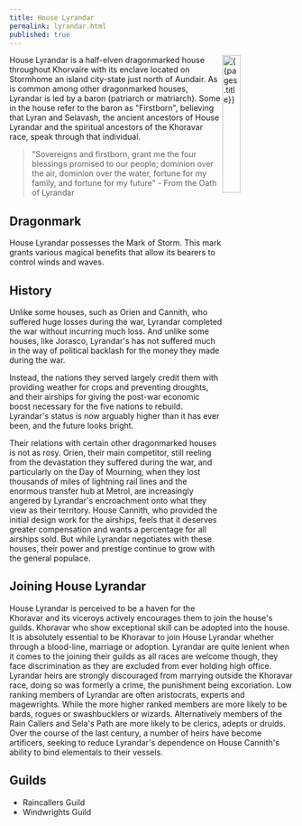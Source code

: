 ```yaml
---
title: House Lyrandar 
permalink: lyrandar.html
published: true
---
```


<img src='images/houses/{{page.title}}.jpg' alt='{{pages.title}}' style="float:right; width:25%;">

House Lyrandar is a half-elven dragonmarked house throughout Khorvaire with its enclave located on Stormhome an island city-state just north of Aundair.
As is common among other dragonmarked houses, Lyrandar is led by a baron (patriarch or matriarch). Some in the house refer to the baron as "Firstborn", believing that Lyran and Selavash, the ancient ancestors of House Lyrandar and the spiritual ancestors of the Khoravar race, speak through that individual.

> "Sovereigns and firstborn, grant me the four blessings promised to our people; dominion over the air, dominion over the water, fortune for my family, and fortune for my future" - From the Oath of Lyrandar

## Dragonmark
House Lyrandar possesses the Mark of Storm. This mark grants various magical benefits that allow its bearers to control winds and waves.

## History
Unlike some houses, such as Orien and Cannith, who suffered huge losses during the war, Lyrandar completed the war without incurring much loss. And unlike some houses, like Jorasco, Lyrandar's has not suffered much in the way of political backlash for the money they made during the war.

Instead, the nations they served largely credit them with providing weather for crops and preventing droughts, and their airships for giving the post-war economic boost necessary for the five nations to rebuild. Lyrandar's status is now arguably higher than it has ever been, and the future looks bright.

Their relations with certain other dragonmarked houses is not as rosy. Orien, their main competitor, still reeling from the devastation they suffered during the war, and particularly on the Day of Mourning, when they lost thousands of miles of lightning rail lines and the enormous transfer hub at Metrol, are increasingly angered by Lyrandar's encroachment onto what they view as their territory. House Cannith, who provided the initial design work for the airships, feels that it deserves greater compensation and wants a percentage for all airships sold. But while Lyrandar negotiates with these houses, their power and prestige continue to grow with the general populace.

## Joining House Lyrandar
House Lyrandar is perceived to be a haven for the Khoravar and its viceroys actively encourages them to join the house's guilds. Khoravar who show exceptional skill can be adopted into the house. It is absolutely essential to be Khoravar to join House Lyrandar whether through a blood-line, marriage or adoption. Lyrandar are quite lenient when it comes to the joining their guilds as all races are welcome though, they face discrimination as they are excluded from ever holding high office. Lyrandar heirs are strongly discouraged from marrying outside the Khoravar race, doing so was formerly a crime, the punishment being excoriation. Low ranking members of Lyrandar are often aristocrats, experts and magewrights. While the more higher ranked members are more likely to be bards, rogues or swashbucklers or wizards. Alternatively members of the Rain Callers and Sela's Path are more likely to be clerics, adepts or druids. Over the course of the last century, a number of heirs have become artificers, seeking to reduce Lyrandar's dependence on House Cannith's ability to bind elementals to their vessels.

## Guilds
- Raincallers Guild
- Windwrights Guild